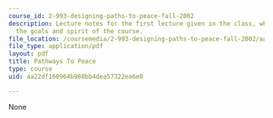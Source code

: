 ```yaml
---
course_id: 2-993-designing-paths-to-peace-fall-2002
description: Lecture notes for the first lecture given in the class, which captures
  the goals and spirit of the course.
file_location: /coursemedia/2-993-designing-paths-to-peace-fall-2002/aa22df160964b988bb4dea57322ea6e0_pathways_course_outline.pdf
file_type: application/pdf
layout: pdf
title: Pathways To Peace
type: course
uid: aa22df160964b988bb4dea57322ea6e0

---
```

None